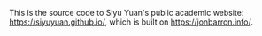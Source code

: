 This is the source code to Siyu Yuan's public academic website: https://siyuyuan.github.io/, which is built on https://jonbarron.info/. 